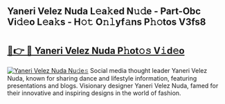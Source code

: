 ## Yaneri Velez Nuda L𝚎a𝚔ed N𝚞𝚍e - Part-Obc Vi𝚍𝚎o L𝚎a𝚔s - H𝚘𝚝 O𝚗𝚕yf𝚊ns P𝚑𝚘tos V3fs8

# <h2><a href="http://kfenqk.oniu.top/?m=Yaneri+Velez+Nuda">🔗👉 🔴 Yaneri Velez Nuda P𝚑ot𝚘𝚜 V𝚒d𝚎o</a></h2>

[![Yaneri Velez Nuda Nu𝚍e𝚜](https://i.imgur.com/0qMVB7G.gif)](http://kfenqk.oniu.top/?m=Yaneri+Velez+Nuda)
Social media thought leader Yaneri Velez Nuda, known for sharing dance and lifestyle information, featuring presentations and blogs. Visionary designer Yaneri Velez Nuda, famed for their innovative and inspiring designs in the world of fashion.  
